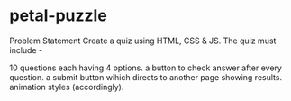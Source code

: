 # petal-puzzle

Problem Statement
Create a quiz using HTML, CSS & JS. The quiz must include -

10 questions each having 4 options.
a button to check answer after every question.
a submit button wihich directs to another page showing results.
animation styles (accordingly).
